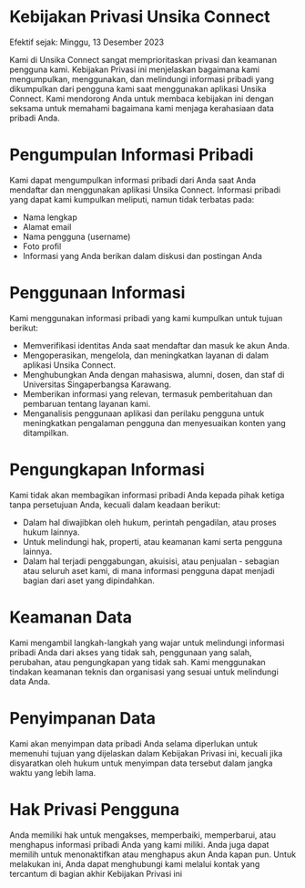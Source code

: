
# Kebijakan Privasi Unsika Connect

Efektif sejak: Minggu, 13 Desember 2023

Kami di Unsika Connect sangat memprioritaskan privasi dan keamanan pengguna kami. Kebijakan Privasi ini menjelaskan bagaimana kami mengumpulkan, menggunakan, dan melindungi informasi pribadi yang dikumpulkan dari pengguna kami saat menggunakan aplikasi Unsika Connect. Kami mendorong Anda untuk membaca kebijakan ini dengan seksama untuk memahami bagaimana kami menjaga kerahasiaan data pribadi Anda.

# Pengumpulan Informasi Pribadi
Kami dapat mengumpulkan informasi pribadi dari Anda saat Anda mendaftar dan menggunakan aplikasi Unsika Connect. Informasi pribadi yang dapat kami kumpulkan meliputi, namun tidak terbatas pada:

- Nama lengkap
- Alamat email
- Nama pengguna (username)
- Foto profil
- Informasi yang Anda berikan dalam diskusi dan postingan Anda

# Penggunaan Informasi
Kami menggunakan informasi pribadi yang kami kumpulkan untuk tujuan berikut:
- Memverifikasi identitas Anda saat mendaftar dan masuk ke akun Anda.
- Mengoperasikan, mengelola, dan meningkatkan layanan di dalam aplikasi Unsika Connect.
- Menghubungkan Anda dengan mahasiswa, alumni, dosen, dan staf di Universitas Singaperbangsa Karawang.
- Memberikan informasi yang relevan, termasuk pemberitahuan dan pembaruan tentang layanan kami.
- Menganalisis penggunaan aplikasi dan perilaku pengguna untuk meningkatkan pengalaman pengguna dan menyesuaikan konten yang ditampilkan.

# Pengungkapan Informasi
Kami tidak akan membagikan informasi pribadi Anda kepada pihak ketiga tanpa persetujuan Anda, kecuali dalam keadaan berikut:
- Dalam hal diwajibkan oleh hukum, perintah pengadilan, atau proses hukum lainnya.
- Untuk melindungi hak, properti, atau keamanan kami serta pengguna lainnya.
- Dalam hal terjadi penggabungan, akuisisi, atau penjualan - sebagian atau seluruh aset kami, di mana informasi pengguna dapat menjadi bagian dari aset yang dipindahkan.
# Keamanan Data
Kami mengambil langkah-langkah yang wajar untuk melindungi informasi pribadi Anda dari akses yang tidak sah, penggunaan yang salah, perubahan, atau pengungkapan yang tidak sah. Kami menggunakan tindakan keamanan teknis dan organisasi yang sesuai untuk melindungi data Anda.

# Penyimpanan Data
Kami akan menyimpan data pribadi Anda selama diperlukan untuk memenuhi tujuan yang dijelaskan dalam Kebijakan Privasi ini, kecuali jika disyaratkan oleh hukum untuk menyimpan data tersebut dalam jangka waktu yang lebih lama.

# Hak Privasi Pengguna
Anda memiliki hak untuk mengakses, memperbaiki, memperbarui, atau menghapus informasi pribadi Anda yang kami miliki. Anda juga dapat memilih untuk menonaktifkan atau menghapus akun Anda kapan pun. Untuk melakukan ini, Anda dapat menghubungi kami melalui kontak yang tercantum di bagian akhir Kebijakan Privasi ini
